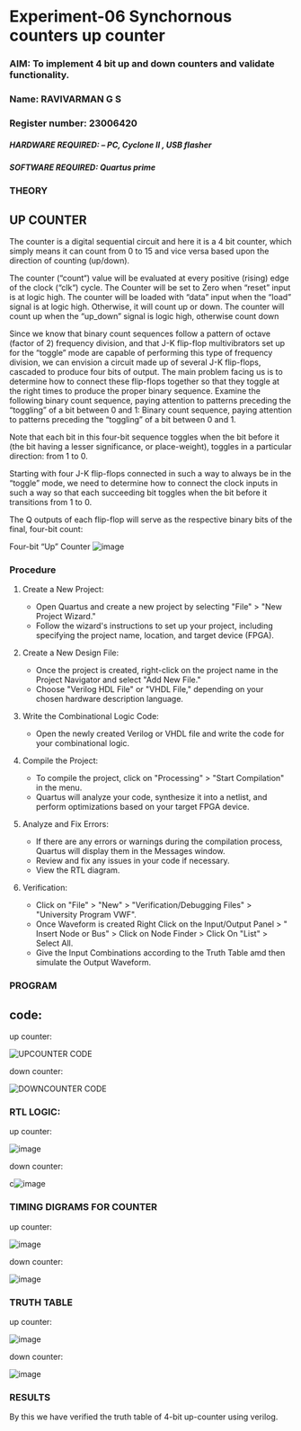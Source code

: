 # Experiment-06 Synchornous counters up counter
### AIM: To implement 4 bit up and down counters and validate  functionality.
### Name: RAVIVARMAN G S
### Register number: 23006420
##### HARDWARE REQUIRED:  – PC, Cyclone II , USB flasher
##### SOFTWARE REQUIRED:   Quartus prime
### THEORY 

## UP COUNTER 
The counter is a digital sequential circuit and here it is a 4 bit counter, which simply means it can count from 0 to 15 and vice versa based upon the direction of counting (up/down). 

The counter (“count“) value will be evaluated at every positive (rising) edge of the clock (“clk“) cycle.
The Counter will be set to Zero when “reset” input is at logic high.
The counter will be loaded with “data” input when the “load” signal is at logic high. Otherwise, it will count up or down.
The counter will count up when the “up_down” signal is logic high, otherwise count down

Since we know that binary count sequences follow a pattern of octave (factor of 2) frequency division, and that J-K flip-flop multivibrators set up for the “toggle” mode are capable of performing this type of frequency division, we can envision a circuit made up of several J-K flip-flops, cascaded to produce four bits of output.
The main problem facing us is to determine how to connect these flip-flops together so that they toggle at the right times to produce the proper binary sequence.
Examine the following binary count sequence, paying attention to patterns preceding the “toggling” of a bit between 0 and 1:
Binary count sequence, paying attention to patterns preceding the “toggling” of a bit between 0 and 1.

Note that each bit in this four-bit sequence toggles when the bit before it (the bit having a lesser significance, or place-weight), toggles in a particular direction: from 1 to 0.



 
 

Starting with four J-K flip-flops connected in such a way to always be in the “toggle” mode, we need to determine how to connect the clock inputs in such a way so that each succeeding bit toggles when the bit before it transitions from 1 to 0.

The Q outputs of each flip-flop will serve as the respective binary bits of the final, four-bit count:

 

Four-bit “Up” Counter
![image](https://user-images.githubusercontent.com/36288975/169644758-b2f4339d-9532-40c5-af40-8f4f8c942e2c.png)



### Procedure
1. Create a New Project:
   - Open Quartus and create a new project by selecting "File" > "New Project Wizard."
   - Follow the wizard's instructions to set up your project, including specifying the project name, location, and target device (FPGA).

2. Create a New Design File:
   - Once the project is created, right-click on the project name in the Project Navigator and select "Add New File."
   - Choose "Verilog HDL File" or "VHDL File," depending on your chosen hardware description language.

3. Write the Combinational Logic Code:
   - Open the newly created Verilog or VHDL file and write the code for your combinational logic.
     
4. Compile the Project:
   - To compile the project, click on "Processing" > "Start Compilation" in the menu.
   - Quartus will analyze your code, synthesize it into a netlist, and perform optimizations based on your target FPGA device.

5. Analyze and Fix Errors: 
   - If there are any errors or warnings during the compilation process, Quartus will display them in the Messages window.
   - Review and fix any issues in your code if necessary.
   - View the RTL diagram.

6. Verification:
   - Click on "File" > "New" > "Verification/Debugging Files" > "University Program VWF".
   - Once Waveform is created Right Click on the Input/Output Panel > " Insert Node or Bus" > Click on Node Finder > Click On "List" > Select All.
   - Give the Input Combinations according to the Truth Table amd then simulate the Output Waveform.



### PROGRAM 
## code:

up counter:

![UPCOUNTER CODE](https://github.com/Rxhith1205/Exp-7-Synchornous-counters-/assets/147473311/3e63ce8f-69e7-40bd-b389-c2c404855159)

down counter:

![DOWNCOUNTER CODE](https://github.com/Rxhith1205/Exp-7-Synchornous-counters-/assets/147473311/a43f53c6-1fd2-4a43-8067-2da79f5c1e29)


### RTL LOGIC:

up counter:

![image](https://github.com/Rxhith1205/Exp-7-Synchornous-counters-/assets/147473311/0339166f-0c35-49c6-8678-30d8634ab97a)

down counter:

c![image](https://github.com/Rxhith1205/Exp-7-Synchornous-counters-/assets/147473311/2588d57b-4223-48ae-81a0-624b1a3d0ff0)



### TIMING DIGRAMS FOR COUNTER  

up counter:

![image](https://github.com/Rxhith1205/Exp-7-Synchornous-counters-/assets/147473311/4e471b88-15a8-494a-861c-de024255fc2a)


down counter:

![image](https://github.com/Rxhith1205/Exp-7-Synchornous-counters-/assets/147473311/a72c6496-153a-4e9e-9bee-424542f716ac)


### TRUTH TABLE 

up counter:

![image](https://github.com/Rxhith1205/Exp-7-Synchornous-counters-/assets/147473311/bcda0798-59dc-406d-9298-c3b3e7c1f67e)

down counter:

![image](https://github.com/Rxhith1205/Exp-7-Synchornous-counters-/assets/147473311/f81ed1e3-be66-4a87-a3ec-addd8b595d2f)

### RESULTS 
By this we have verified the truth table of 4-bit up-counter using verilog.
